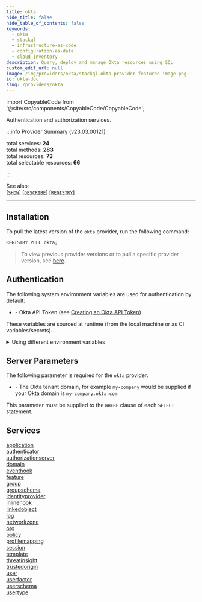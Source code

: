 ```yaml
---
title: okta
hide_title: false
hide_table_of_contents: false
keywords:
  - okta
  - stackql
  - infrastructure-as-code
  - configuration-as-data
  - cloud inventory
description: Query, deploy and manage Okta resources using SQL
custom_edit_url: null
image: /img/providers/okta/stackql-okta-provider-featured-image.png
id: okta-doc
slug: /providers/okta
---
```


import CopyableCode from '@site/src/components/CopyableCode/CopyableCode';

Authentication and authorization services.  
    
:::info Provider Summary (v23.03.00121)

<div class="row">
<div class="providerDocColumn">
<span>total services:&nbsp;<b>24</b></span><br />
<span>total methods:&nbsp;<b>283</b></span><br />
</div>
<div class="providerDocColumn">
<span>total resources:&nbsp;<b>73</b></span><br />
<span>total selectable resources:&nbsp;<b>66</b></span><br />
</div>
</div>

:::

See also:   
[[` SHOW `]](https://stackql.io/docs/language-spec/show) [[` DESCRIBE `]](https://stackql.io/docs/language-spec/describe)  [[` REGISTRY `]](https://stackql.io/docs/language-spec/registry)
* * * 

## Installation

To pull the latest version of the `okta` provider, run the following command:  

```bash
REGISTRY PULL okta;
```
> To view previous provider versions or to pull a specific provider version, see [here](https://stackql.io/docs/language-spec/registry).  

## Authentication

The following system environment variables are used for authentication by default:  

- <CopyableCode code="OKTA_API_TOKEN" /> - Okta API Token (see <a href="https://developer.okta.com/docs/guides/create-an-api-token/">Creating an Okta API Token</a>)
  
These variables are sourced at runtime (from the local machine or as CI variables/secrets).  

<details>

<summary>Using different environment variables</summary>

To use different environment variables (instead of the defaults), use the `--auth` flag of the `stackql` program.  For example:  

```bash

AUTH='{ "okta": { "type": "api_key", "valuePrefix": "SSWS ", "credentialsenvvar": "YOUR_OKTA_API_TOKEN_VAR" }}'
stackql shell --auth="${AUTH}"

```
or using PowerShell:  

```powershell

$Auth = "{ 'okta': { 'type': 'api_key',  'valuePrefix': 'SSWS ', 'credentialsenvvar': 'YOUR_OKTA_API_TOKEN_VAR' }}"
stackql.exe shell --auth=$Auth

```
</details>


## Server Parameters


The following parameter is required for the `okta` provider:  

- <CopyableCode code="subdomain" /> - The Okta tenant domain, for example <code>my-company</code> would be supplied if your Okta domain is <code>my-company.okta.com</code>

This parameter must be supplied to the `WHERE` clause of each `SELECT` statement.
    
## Services
<div class="row">
<div class="providerDocColumn">
<a href="/providers/okta/application/">application</a><br />
<a href="/providers/okta/authenticator/">authenticator</a><br />
<a href="/providers/okta/authorizationserver/">authorizationserver</a><br />
<a href="/providers/okta/domain/">domain</a><br />
<a href="/providers/okta/eventhook/">eventhook</a><br />
<a href="/providers/okta/feature/">feature</a><br />
<a href="/providers/okta/group/">group</a><br />
<a href="/providers/okta/groupschema/">groupschema</a><br />
<a href="/providers/okta/identityprovider/">identityprovider</a><br />
<a href="/providers/okta/inlinehook/">inlinehook</a><br />
<a href="/providers/okta/linkedobject/">linkedobject</a><br />
<a href="/providers/okta/log/">log</a><br />
</div>
<div class="providerDocColumn">
<a href="/providers/okta/networkzone/">networkzone</a><br />
<a href="/providers/okta/org/">org</a><br />
<a href="/providers/okta/policy/">policy</a><br />
<a href="/providers/okta/profilemapping/">profilemapping</a><br />
<a href="/providers/okta/session/">session</a><br />
<a href="/providers/okta/template/">template</a><br />
<a href="/providers/okta/threatinsight/">threatinsight</a><br />
<a href="/providers/okta/trustedorigin/">trustedorigin</a><br />
<a href="/providers/okta/user/">user</a><br />
<a href="/providers/okta/userfactor/">userfactor</a><br />
<a href="/providers/okta/userschema/">userschema</a><br />
<a href="/providers/okta/usertype/">usertype</a><br />
</div>
</div>
